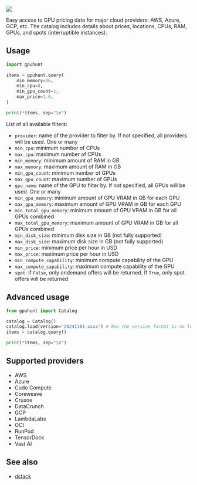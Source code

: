 [![](https://img.shields.io/pypi/v/gpuhunt)](https://pypi.org/project/gpuhunt/)

Easy access to GPU pricing data for major cloud providers: AWS, Azure, GCP, etc.
The catalog includes details about prices, locations, CPUs, RAM, GPUs, and spots (interruptible instances).

## Usage

```python
import gpuhunt

items = gpuhunt.query(
    min_memory=16,
    min_cpu=8,
    min_gpu_count=1,
    max_price=1.0,
)

print(*items, sep="\n")
```

List of all available filters:

* `provider`: name of the provider to filter by. If not specified, all providers will be used. One or many
* `min_cpu`: minimum number of CPUs
* `max_cpu`: maximum number of CPUs
* `min_memory`: minimum amount of RAM in GB
* `max_memory`: maximum amount of RAM in GB
* `min_gpu_count`: minimum number of GPUs
* `max_gpu_count`: maximum number of GPUs
* `gpu_name`: name of the GPU to filter by. If not specified, all GPUs will be used. One or many
* `min_gpu_memory`: minimum amount of GPU VRAM in GB for each GPU
* `max_gpu_memory`: maximum amount of GPU VRAM in GB for each GPU
* `min_total_gpu_memory`: minimum amount of GPU VRAM in GB for all GPUs combined
* `max_total_gpu_memory`: maximum amount of GPU VRAM in GB for all GPUs combined
* `min_disk_size`: minimum disk size in GB (not fully supported)
* `max_disk_size`: maximum disk size in GB (not fully supported)
* `min_price`: minimum price per hour in USD
* `max_price`: maximum price per hour in USD
* `min_compute_capability`: minimum compute capability of the GPU
* `max_compute_capability`: maximum compute capability of the GPU
* `spot`: if `False`, only ondemand offers will be returned. If `True`, only spot offers will be returned

## Advanced usage

```python
from gpuhunt import Catalog

catalog = Catalog()
catalog.load(version="20241101-xxxx") # Now the version format is no longer YYYYDDMM, it comes with suffixes -xxxx.
items = catalog.query()

print(*items, sep="\n")
```

## Supported providers

* AWS
* Azure
* Cudo Compute
* Coreweave
* Crusoe
* DataCrunch
* GCP
* LambdaLabs
* OCI
* RunPod
* TensorDock
* Vast AI

## See also

* [dstack](https://github.com/dstackai/dstack)
